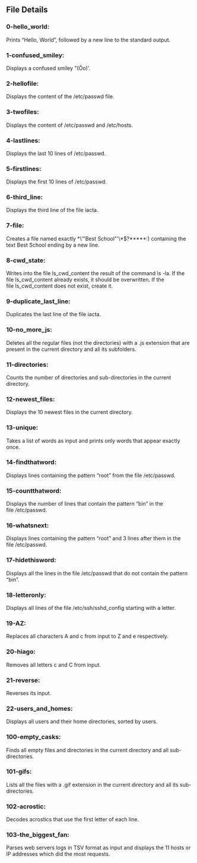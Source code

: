 ## File Details

### 0-hello_world: 
Prints “Hello, World”, followed by a new line to the standard output.

### 1-confused_smiley: 
Displays a confused smiley "(Ôo)'.

### 2-hellofile: 
Displays the content of the /etc/passwd file.

### 3-twofiles: 
Displays the content of /etc/passwd and /etc/hosts.

### 4-lastlines: 
Displays the last 10 lines of /etc/passwd.

### 5-firstlines: 
Displays the first 10 lines of /etc/passwd.

### 6-third_line: 
Displays the third line of the file iacta.

### 7-file: 
Creates a file named exactly \*\\'"Best School"\'\\*$\?\*\*\*\*\*:) containing the text Best School ending by a new line.

### 8-cwd_state: 
Writes into the file ls_cwd_content the result of the command ls -la. If the file ls_cwd_content already exists, it should be overwritten. If the file ls_cwd_content does not exist, create it.

### 9-duplicate_last_line: 
Duplicates the last line of the file iacta.

### 10-no_more_js: 
Deletes all the regular files (not the directories) with a .js extension that are present in the current directory and all its subfolders.

### 11-directories: 
Counts the number of directories and sub-directories in the current directory.

### 12-newest_files: 
Displays the 10 newest files in the current directory.

### 13-unique: 
Takes a list of words as input and prints only words that appear exactly once.

### 14-findthatword: 
Displays lines containing the pattern “root” from the file /etc/passwd.

### 15-countthatword: 
Displays the number of lines that contain the pattern “bin” in the file /etc/passwd.

### 16-whatsnext:
Displays lines containing the pattern “root” and 3 lines after them in the file /etc/passwd.

### 17-hidethisword:
Displays all the lines in the file /etc/passwd that do not contain the pattern “bin”.

### 18-letteronly:
Displays all lines of the file /etc/ssh/sshd_config starting with a letter. 

### 19-AZ:
Replaces all characters A and c from input to Z and e respectively.

### 20-hiago:
Removes all letters c and C from input.

### 21-reverse:
Reverses its input.

### 22-users_and_homes:
Displays all users and their home directories, sorted by users.

### 100-empty_casks:
Finds all empty files and directories in the current directory and all sub-directories.

### 101-gifs:
Lists all the files with a .gif extension in the current directory and all its sub-directories.
 
### 102-acrostic:
Decodes acrostics that use the first letter of each line.

### 103-the_biggest_fan:
Parses web servers logs in TSV format as input and displays the 11 hosts or IP addresses which did the most requests.
